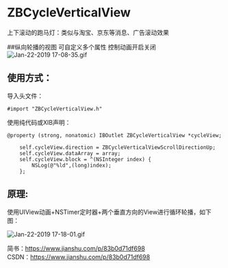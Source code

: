 # ZBCycleVerticalView
上下滚动的跑马灯：类似与淘宝、京东等消息、广告滚动效果

##纵向轮播的视图 可自定义多个属性 控制动画开启关闭
![Jan-22-2019 17-08-35.gif](https://upload-images.jianshu.io/upload_images/5132421-2ae4b63674b02cc4.gif?imageMogr2/auto-orient/strip)


## 使用方式：

导入头文件：
```
#import "ZBCycleVerticalView.h"
```

使用纯代码或XIB声明：
```
@property (strong, nonatomic) IBOutlet ZBCycleVerticalView *cycleView;
```

```
    self.cycleView.direction = ZBCycleVerticalViewScrollDirectionUp;
    self.cycleView.dataArray = array;
    self.cycleView.block = ^(NSInteger index) {
        NSLog(@"%ld",(long)index);
    };
```

## 原理:
使用UIView动画+NSTimer定时器+两个垂直方向的View进行循环轮播，如下图：


![Jan-22-2019 17-18-01.gif](https://upload-images.jianshu.io/upload_images/5132421-9fc3fb1d2c8de0d5.gif?imageMogr2/auto-orient/strip%7CimageView2/2/w/384/format/webp)


简书：https://www.jianshu.com/p/83b0d71df698 <br>
CSDN：https://www.jianshu.com/p/83b0d71df698
